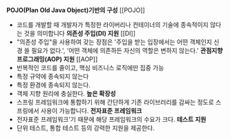 **POJO(Plan Old Java Object)기반의 구성**  [[POJO]]
- 코드를 개발할 때 개발자가 특정한 라이버리나 컨테이너의 기술에 종속적이지 않다는 것을 의미합니다
**의존성 주입(DI) 지원** [[DI]]
- "의존성 주입"을 사용하여 갖는 장점은 '주입을 받는 입장에서는 어떤 객체인지 신경 쓸 필요가 없다.', '어떤 객체에 의존하든 자신의 역할은 변하지 않는다.'
**관점지향프로그래밍(AOP) 지원** [[AOP]]
- 반복적인 코드를 줄이고, 핵심 비즈니스 로직에만 집중 가능
- 특정 규약에 종속되지 않는다
- 특정 환경에 종속되지 않는다.
- 객체 지향 원리에 충실한다.
**높은 확장성**
- 스프링 프레임워크에 통합하기 위해 간단하게 기존 라이브러리를 감싸는 정도로 스프링에서 사용이 가능합니다.
**전자표준 프레임워크**
- 전자표준 프레임워크'기 때문에 해당 프레임워크의 수요가 크다.
**테스트 지원**
- 단위 테스트, 통합 테스트 등의 강력한 지원을 제공한다.



















